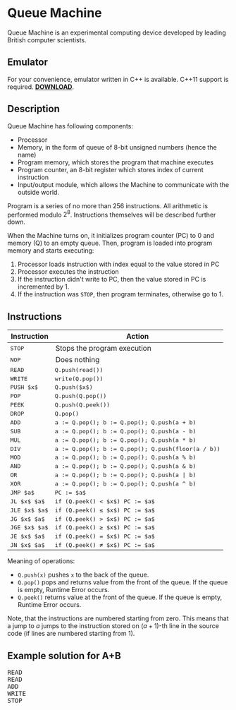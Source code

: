 # Queue Machine

Queue Machine is an experimental computing device
developed by leading British computer scientists.

## Emulator

For your convenience, emulator written in C++ is available.
C++11 support is required. [**DOWNLOAD**](https://gist.github.com/TsarN/a953c05630a9adcdd606d32b518f2f46).

## Description

Queue Machine has following components:

 - Processor
 - Memory, in the form of queue of 8-bit unsigned numbers (hence the name)
 - Program memory, which stores the program that machine executes
 - Program counter, an 8-bit register which stores index of current instruction
 - Input/output module, which allows the Machine to communicate with the outside world.

Program is a series of no more than 256 instructions.
All arithmetic is performed modulo $2^8$.
Instructions themselves will be described further down.

When the Machine turns on, it initializes program counter (PC) to 0 and
memory (Q) to an empty queue. 
Then, program is loaded into program memory and starts executing:

1. Processor loads instruction with index equal to the value stored in PC
2. Processor executes the instruction
3. If the instruction didn't write to PC, then 
   the value stored in PC is incremented by 1.
4. If the instruction was `STOP`, then program terminates, otherwise 
   go to 1.
   
## Instructions

<table>
<thead>
    <tr>
        <th>Instruction</th>
        <th>Action</th>
    </tr>
</thead>
<tbody>
    <tr>
        <td style="font-family: monospace">STOP</td>
        <td>Stops the program execution</td>
    </tr>
    <tr>
        <td style="font-family: monospace">NOP</td>
        <td>Does nothing</td>
    </tr>
    <tr>
        <td style="font-family: monospace">READ</td>
        <td style="font-family: monospace">Q.push(read())</td>
    </tr>
    <tr>
        <td style="font-family: monospace">WRITE</td>
        <td style="font-family: monospace">write(Q.pop())</td>
    </tr>
    <tr>
        <td style="font-family: monospace">PUSH $x$</td>
        <td style="font-family: monospace">Q.push($x$)</td>
    </tr>
    <tr>
        <td style="font-family: monospace">POP</td>
        <td style="font-family: monospace">Q.push(Q.pop())</td>
    </tr>
    <tr>
        <td style="font-family: monospace">PEEK</td>
        <td style="font-family: monospace">Q.push(Q.peek())</td>
    </tr>
    <tr>
        <td style="font-family: monospace">DROP</td>
        <td style="font-family: monospace">Q.pop()</td>
    </tr>
    <tr>
        <td style="font-family: monospace">ADD</td>
        <td style="font-family: monospace">
            a := Q.pop(); b := Q.pop();
            Q.push(a + b)
        </td>
    </tr>
    <tr>
        <td style="font-family: monospace">SUB</td>
        <td style="font-family: monospace">
            a := Q.pop(); b := Q.pop();
            Q.push(a - b)
        </td>
    </tr>
    <tr>
        <td style="font-family: monospace">MUL</td>
        <td style="font-family: monospace">
            a := Q.pop(); b := Q.pop();
            Q.push(a * b)
        </td>
    </tr>
    <tr>
        <td style="font-family: monospace">DIV</td>
        <td style="font-family: monospace">
            a := Q.pop(); b := Q.pop();
            Q.push(floor(a / b))
        </td>
    </tr>
    <tr>
        <td style="font-family: monospace">MOD</td>
        <td style="font-family: monospace">
            a := Q.pop(); b := Q.pop();
            Q.push(a % b)
        </td>
    </tr>
    <tr>
        <td style="font-family: monospace">AND</td>
        <td style="font-family: monospace">
            a := Q.pop(); b := Q.pop();
            Q.push(a & b)
        </td>
    </tr>
    <tr>
        <td style="font-family: monospace">OR</td>
        <td style="font-family: monospace">
            a := Q.pop(); b := Q.pop();
            Q.push(a | b)
        </td>
    </tr>
    <tr>
        <td style="font-family: monospace">XOR</td>
        <td style="font-family: monospace">
            a := Q.pop(); b := Q.pop();
            Q.push(a ^ b)
        </td>
    </tr>
    <tr>
        <td style="font-family: monospace">JMP $a$</td>
        <td style="font-family: monospace">PC := $a$</td>
    </tr>
    <tr>
        <td style="font-family: monospace">JL $x$ $a$</td>
        <td style="font-family: monospace">if (Q.peek() < $x$) PC := $a$</td>
    </tr>
    <tr>
        <td style="font-family: monospace">JLE $x$ $a$</td>
        <td style="font-family: monospace">if (Q.peek() &le; $x$) PC := $a$</td>
    </tr>
    <tr>
        <td style="font-family: monospace">JG $x$ $a$</td>
        <td style="font-family: monospace">if (Q.peek() > $x$) PC := $a$</td>
    </tr>
    <tr>
        <td style="font-family: monospace">JGE $x$ $a$</td>
        <td style="font-family: monospace">if (Q.peek() &ge; $x$) PC := $a$</td>
    </tr>
    <tr>
        <td style="font-family: monospace">JE $x$ $a$</td>
        <td style="font-family: monospace">if (Q.peek() = $x$) PC := $a$</td>
    </tr>
    <tr>
        <td style="font-family: monospace">JN $x$ $a$</td>
        <td style="font-family: monospace">if (Q.peek() &ne; $x$) PC := $a$</td>
    </tr>
</tbody>
</table>

Meaning of operations:

 - `Q.push(x)` pushes `x` to the back of the queue.
 - `Q.pop()` pops and returns value from the front of the queue.
   If the queue is empty, Runtime Error occurs.
 - `Q.peek()` returns value at the front of the queue.
   If the queue is empty, Runtime Error occurs.

Note, that the instructions are numbered starting from zero.
This means that a jump to $a$ jumps to the instruction stored on
$(a+1)$-th line in the source code (if lines are numbered starting from 1).

## Example solution for A+B

<pre>
READ
READ
ADD
WRITE
STOP
</pre>

